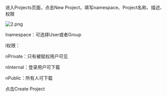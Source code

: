 进入Projects页面，点击New Project，填写namespace、Project名称、描述、权限

![2.png](https://img1.jcloudcs.com/cms/80582ae9-a09c-43a6-85ab-b6b78312bb2e20180906113313.png)

lnamespace：可选择User或者Group

l权限：

nPrivate：只有被赋权用户可见

nInternal：登录用户可下载

nPublic：所有人可下载

点击Create Project
